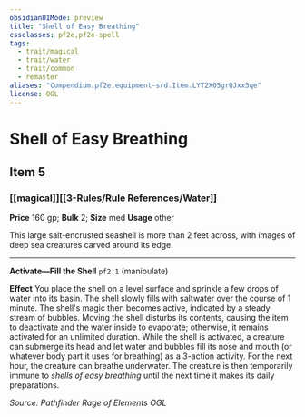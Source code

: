 ```yaml
---
obsidianUIMode: preview
title: "Shell of Easy Breathing"
cssclasses: pf2e,pf2e-spell
tags:
  - trait/magical
  - trait/water
  - trait/common
  - remaster
aliases: "Compendium.pf2e.equipment-srd.Item.LYT2X05grQJxx5qe"
license: OGL
---
```

# Shell of Easy Breathing
## Item 5
### [[magical]][[3-Rules/Rule References/Water]]


**Price** 160 gp; 
**Bulk** 2; **Size** med
**Usage** other

This large salt-encrusted seashell is more than 2 feet across, with images of deep sea creatures carved around its edge.

* * *

**Activate—Fill the Shell** `pf2:1` (manipulate)

**Effect** You place the shell on a level surface and sprinkle a few drops of water into its basin. The shell slowly fills with saltwater over the course of 1 minute. The shell's magic then becomes active, indicated by a steady stream of bubbles. Moving the shell disturbs its contents, causing the item to deactivate and the water inside to evaporate; otherwise, it remains activated for an unlimited duration. While the shell is activated, a creature can submerge its head and let water and bubbles fill its nose and mouth (or whatever body part it uses for breathing) as a 3-action activity. For the next hour, the creature can breathe underwater. The creature is then temporarily immune to _shells of easy breathing_ until the next time it makes its daily preparations.

*Source: Pathfinder Rage of Elements*
*OGL*